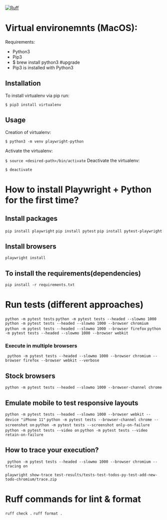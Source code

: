 [![Ruff](https://img.shields.io/endpoint?url=https://raw.githubusercontent.com/astral-sh/ruff/main/assets/badge/v2.json)](https://github.com/astral-sh/ruff)

# Virtual environemnts (MacOS):

Requirements:

- Python3
- Pip3
- $ brew install python3 #upgrade
- Pip3 is installed with Python3

## Installation

To install virtualenv via pip run:

`$ pip3 install virtualenv`

## Usage

Creation of virtualenv:

`$ python3 -m venv playwright-python`

Activate the virtualenv:

`$ source <desired-path>/bin/activate`
Deactivate the virtualenv:

`$ deactivate`

# How to install Playwright + Python for the first time?

## Install packages

`pip install playwright`
`pip install pytest`
`pip install pytest-playwright`

## Install browsers

`playwright install`

## To install the requirements(dependencies)

`pip install -r requirements.txt`

# Run tests (different approaches)

`python -m pytest tests`
`python -m pytest tests --headed --slowmo 1000`
` python -m pytest tests --headed --slowmo 1000 --browser chromium`
`python -m pytest tests --headed --slowmo 1000 --browser firefox`
`python -m pytest tests --headed --slowmo 1000 --browser webkit`

### Execute in multiple browsers

` python -m pytest tests --headed --slowmo 1000 --browser chromium --browser firefox --browser webkit --verbose`

## Stock browsers

`python -m pytest tests --headed --slowmo 1000 --browser-channel chrome`

## Emulate mobile to test responsive layouts

`python -m pytest tests --headed --slowmo 1000 --browser webkit --device "iPhone 11"`
`python -m pytest tests --browser-channel chrome --screenshot on`
`python -m pytest tests --screenshot only-on-failure`
`python -m pytest tests --video on`
`python -m pytest tests --video retain-on-failure`

## How to trace your execution?

` python -m pytest tests --headed --slowmo 1000 --browser chromium --tracing on`

`playwright show-trace test-results/tests-test-todos-py-test-add-new-todo-chromium/trace.zip`

# Ruff commands for lint & format
` ruff check . `
` ruff format . `

